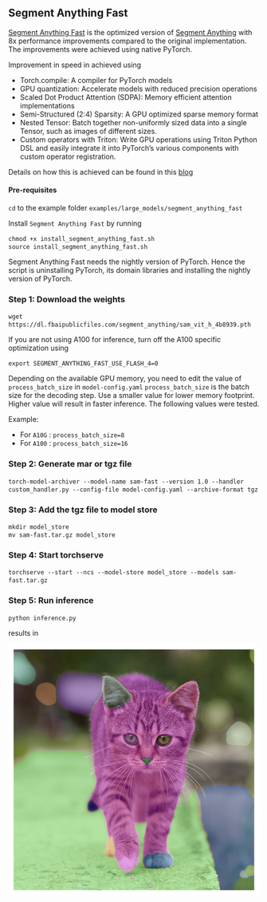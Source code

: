 
## Segment Anything Fast

[Segment Anything Fast](https://github.com/pytorch-labs/segment-anything-fast) is the optimized version of [Segment Anything](https://github.com/facebookresearch/segment-anything) with 8x performance improvements compared to the original implementation. The improvements were achieved using native PyTorch.

Improvement in speed in achieved using
- Torch.compile: A compiler for PyTorch models
- GPU quantization: Accelerate models with reduced precision operations
- Scaled Dot Product Attention (SDPA): Memory efficient attention implementations
- Semi-Structured (2:4) Sparsity: A GPU optimized sparse memory format
- Nested Tensor: Batch together non-uniformly sized data into a single Tensor, such as images of different sizes.
- Custom operators with Triton: Write GPU operations using Triton Python DSL and easily integrate it into PyTorch’s various components with custom operator registration.

Details on how this is achieved can be found in this [blog](https://pytorch.org/blog/accelerating-generative-ai/)

#### Pre-requisites

`cd` to the example folder `examples/large_models/segment_anything_fast`

Install `Segment Anything Fast` by running
```
chmod +x install_segment_anything_fast.sh
source install_segment_anything_fast.sh
```
Segment Anything Fast needs the nightly version of PyTorch. Hence the script is uninstalling PyTorch, its domain libraries and installing the nightly version of PyTorch.

### Step 1: Download the weights

```
wget https://dl.fbaipublicfiles.com/segment_anything/sam_vit_h_4b8939.pth
```

If you are not using A100 for inference, turn off the A100 specific optimization using
```
export SEGMENT_ANYTHING_FAST_USE_FLASH_4=0
```

Depending on the available GPU memory, you need to edit the value of `process_batch_size` in `model-config.yaml`
`process_batch_size` is the batch size for the decoding step. Use a smaller value for lower memory footprint.
Higher value will result in faster inference. The following values were tested.

Example:
  - For `A10G` : `process_batch_size=8`
  - For `A100` : `process_batch_size=16`


### Step 2: Generate mar or tgz file

```
torch-model-archiver --model-name sam-fast --version 1.0 --handler custom_handler.py --config-file model-config.yaml --archive-format tgz
```

### Step 3: Add the tgz file to model store

```
mkdir model_store
mv sam-fast.tar.gz model_store
```

### Step 4: Start torchserve

```
torchserve --start --ncs --model-store model_store --models sam-fast.tar.gz
```

### Step 5: Run inference

```
python inference.py
```

results in

![kitten_mask_sam_fast](./kitten_mask_fast.png)
